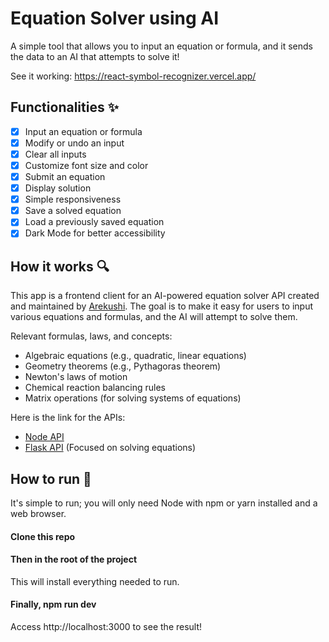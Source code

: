 
# Equation Solver using AI

A simple tool that allows you to input an equation or formula, and it sends the data to an AI that attempts to solve it!

See it working: <https://react-symbol-recognizer.vercel.app/>

## Functionalities ✨

- [x] Input an equation or formula
- [x] Modify or undo an input
- [x] Clear all inputs
- [x] Customize font size and color
- [x] Submit an equation
- [x] Display solution
- [x] Simple responsiveness 
- [x] Save a solved equation
- [x] Load a previously saved equation
- [x] Dark Mode for better accessibility

## How it works 🔍

This app is a frontend client for an AI-powered equation solver API created and maintained by [Arekushi](https://github.com/Arekushi). The goal is to make it easy for users to input various equations and formulas, and the AI will attempt to solve them.

Relevant formulas, laws, and concepts:
- Algebraic equations (e.g., quadratic, linear equations)
- Geometry theorems (e.g., Pythagoras theorem)
- Newton's laws of motion
- Chemical reaction balancing rules
- Matrix operations (for solving systems of equations)

Here is the link for the APIs:
- [Node API](https://github.com/Arekushi/char-recognizer-nodejs)
- [Flask API](https://github.com/Arekushi/char-recognizer-flask) (Focused on solving equations)

## How to run 🚀

It's simple to run; you will only need Node with npm or yarn installed and a web browser.

#### Clone this repo

#### Then in the root of the project

This will install everything needed to run.

#### Finally, npm run dev 

Access http://localhost:3000 to see the result!
